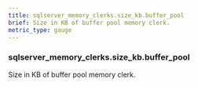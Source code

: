 ```yaml
---
title: sqlserver_memory_clerks.size_kb.buffer_pool
brief: Size in KB of buffer pool memory clerk.
metric_type: gauge
---
```

### sqlserver_memory_clerks.size_kb.buffer_pool

Size in KB of buffer pool memory clerk.